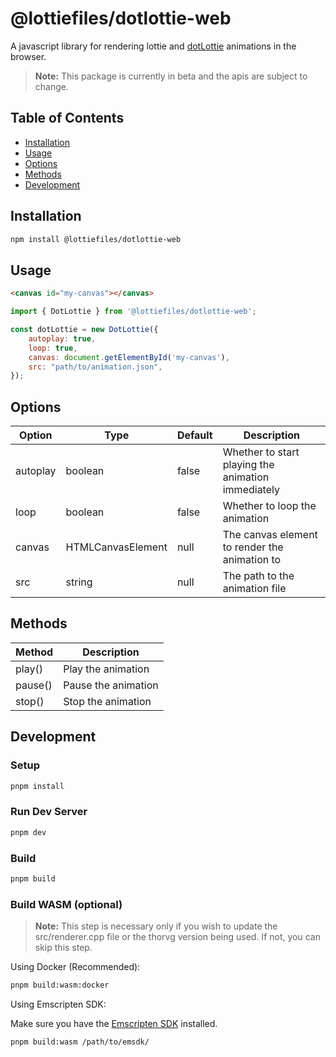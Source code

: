 # @lottiefiles/dotlottie-web

A javascript library for rendering lottie and [dotLottie](https://dotlottie.io) animations in the browser.

> **Note:** This package is currently in beta and the apis are subject to change.

## Table of Contents

- [Installation](#installation)
- [Usage](#usage)
- [Options](#options)
- [Methods](#methods)
- [Development](#development)

## Installation

```bash
npm install @lottiefiles/dotlottie-web
```

## Usage

```html
<canvas id="my-canvas"></canvas>
```

```js
import { DotLottie } from '@lottiefiles/dotlottie-web';

const dotLottie = new DotLottie({
    autoplay: true,
    loop: true,
    canvas: document.getElementById('my-canvas'),
    src: "path/to/animation.json",
});
```

## Options

| Option | Type | Default | Description |
| --- | --- | --- | --- |
| autoplay | boolean | false | Whether to start playing the animation immediately |
| loop | boolean | false | Whether to loop the animation |
| canvas | HTMLCanvasElement | null | The canvas element to render the animation to |
| src | string | null | The path to the animation file |

## Methods

| Method | Description |
| --- | --- |
| play() | Play the animation |
| pause() | Pause the animation |
| stop() | Stop the animation |

## Development

### Setup

```bash
pnpm install
```

### Run Dev Server

```bash
pnpm dev
```

### Build

```bash
pnpm build
```

### Build WASM (optional)

> **Note:** This step is necessary only if you wish to update the src/renderer.cpp file or the thorvg version being used. If not, you can skip this step.

Using Docker (Recommended):

```bash
pnpm build:wasm:docker
```

Using Emscripten SDK:

Make sure you have the [Emscripten SDK](https://emscripten.org/docs/getting_started/downloads.html) installed.

```bash
pnpm build:wasm /path/to/emsdk/
```
